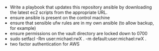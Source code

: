 * Write a playbook that updates this repository ansible by downloading the latest ec2 scripts from the appropriate URL.
* ensure ansible is present on the control machine 
* ensure that sensible ufw rules are in my own ansible (to allow backup, for example)
* ensure permissions on the vault directory are locked down to 0700
* sudo setfacl -Rm user:michael:rwX . -m default:user:michael:rwX .
* two factor authentication for AWS
